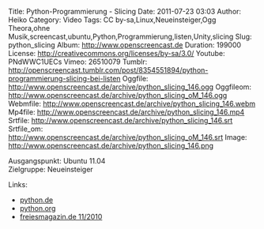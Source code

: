 Title: Python-Programmierung - Slicing
Date: 2011-07-23 03:03
Author: Heiko
Category: Video
Tags: CC by-sa,Linux,Neueinsteiger,Ogg Theora,ohne Musik,screencast,ubuntu,Python,Programmierung,listen,Unity,slicing
Slug: python_slicing
Album: http://www.openscreencast.de
Duration: 199000
License: http://creativecommons.org/licenses/by-sa/3.0/
Youtube: PNdWWC1UECs
Vimeo: 26510079
Tumblr: http://openscreencast.tumblr.com/post/8354551894/python-programmierung-slicing-bei-listen
Oggfile: http://www.openscreencast.de/archive/python_slicing_146.ogg
Oggfileom: http://www.openscreencast.de/archive/python_slicing_oM_146.ogg
Webmfile: http://www.openscreencast.de/archive/python_slicing_146.webm
Mp4file: http://www.openscreencast.de/archive/python_slicing_146.mp4
Srtfile: http://www.openscreencast.de/archive/python_slicing_146.srt
Srtfile_om: http://www.openscreencast.de/archive/python_slicing_oM_146.srt
Image: http://www.openscreencast.de/archive/python_slicing_146.png

Ausgangspunkt: Ubuntu 11.04  
Zielgruppe: Neueinsteiger  

Links:

  * [python.de](http://www.python.de "Link zu Python.de" )
  * [python.org](http://www.python.org "Link zu Python.org" )
  * [freiesmagazin.de 11/2010](http://www.freiesmagazin.de/freiesMagazin-2010-11 "Link zu freiesmagazin.de" )

